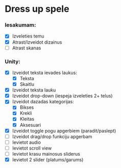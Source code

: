 # Dress up spele

### Iesakumam:
- [x] Izveleties temu
- [x] Atrast/Izveidot dizainus
- [ ] Atrast skanas
### Unity:
- [x] Izveidot teksta ievades laukus:
    - [x] Teksta
    - [x] Skaitlu
- [x] Izveidot teksta lauku
- [x] Izveidot drop-down (iespeja izveleties 2+ telus)
- [x] Izveidot dazadas kategorijas:
    - [x] Bikses
    - [x] Krekli
    - [x] Kleitas
    - [x] Aksesuari
- [x] Izveidot toggle pogu apgerbiem (paradit/paslept)
- [ ] Izveidot drag/drop funkciju apgerbam
- [ ] Ievietot audio
- [ ] Ievietot scroll view
- [ ] Ievietot krasu mainosus sliderus
- [x] Ievietot 2 slider (platums/garums)
